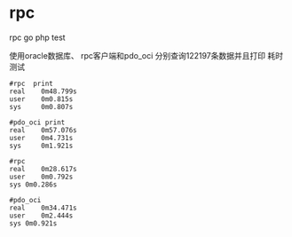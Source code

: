 # rpc
rpc go php test

使用oracle数据库、 rpc客户端和pdo_oci 分别查询122197条数据并且打印  耗时测试
```
#rpc  print
real	0m48.799s
user	0m0.815s
sys 	0m0.807s

#pdo_oci print
real	0m57.076s
user	0m4.731s
sys 	0m1.921s

#rpc 
real	0m28.617s
user	0m0.792s
sys	0m0.286s

#pdo_oci 
real	0m34.471s
user	0m2.444s
sys	0m0.921s
```
